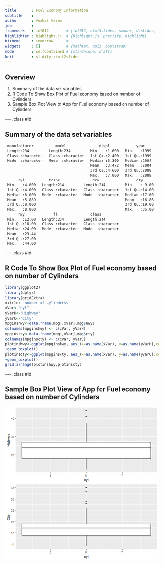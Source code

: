 ```yaml
---
title       : Fuel Economy Information
subtitle    : 
author      : Venkat Vasam
job         : 
framework   : io2012        # {io2012, html5slides, shower, dzslides, ...}
highlighter : highlight.js  # {highlight.js, prettify, highlight}
hitheme     : tomorrow      # 
widgets     : []            # {mathjax, quiz, bootstrap}
mode        : selfcontained # {standalone, draft}
knit        : slidify::knit2slides
---
```


## Overview

1. Summary of the data set variables
2. R Code To Show Box Plot of Fuel economy based on number of Cylinders
3. Sample Box Plot View of App for Fuel economy based on number of Cylinders

--- .class #id 

## Summary of the data set variables


```
 manufacturer          model               displ            year     
 Length:234         Length:234         Min.   :1.600   Min.   :1999  
 Class :character   Class :character   1st Qu.:2.400   1st Qu.:1999  
 Mode  :character   Mode  :character   Median :3.300   Median :2004  
                                       Mean   :3.472   Mean   :2004  
                                       3rd Qu.:4.600   3rd Qu.:2008  
                                       Max.   :7.000   Max.   :2008  
      cyl           trans               drv                 cty       
 Min.   :4.000   Length:234         Length:234         Min.   : 9.00  
 1st Qu.:4.000   Class :character   Class :character   1st Qu.:14.00  
 Median :6.000   Mode  :character   Mode  :character   Median :17.00  
 Mean   :5.889                                         Mean   :16.86  
 3rd Qu.:8.000                                         3rd Qu.:19.00  
 Max.   :8.000                                         Max.   :35.00  
      hwy             fl               class          
 Min.   :12.00   Length:234         Length:234        
 1st Qu.:18.00   Class :character   Class :character  
 Median :24.00   Mode  :character   Mode  :character  
 Mean   :23.44                                        
 3rd Qu.:27.00                                        
 Max.   :44.00                                        
```

--- .class #id 


##  R Code To Show Box Plot of Fuel economy based on number of Cylinders



```r
library(ggplot2)
library(dplyr)
library(gridExtra)
xTitle<-'Number of Cylinderss'
xVar<-"cyl"
yVarH<-"Highway"
yVarC<-"City"
mpginshwy<-data.frame(mpg[,xVar],mpg$hwy)
colnames(mpginshwy) <- c(xVar, yVarH)
mpginscty<-data.frame(mpg[,xVar],mpg$cty)
colnames(mpginscty) <- c(xVar, yVarC)
plotinshwy<-ggplot(mpginshwy, aes_(x=as.name(xVar), y=as.name(yVarH),color=as.name(yVarH) ))
+geom_boxplot()
plotinscty<-ggplot(mpginscty, aes_(x=as.name(xVar), y=as.name(yVarC),color=as.name(yVarC) ))
+geom_boxplot()
grid.arrange(plotinshwy,plotinscty)
```

--- .class #id 

## Sample Box Plot View of App for Fuel economy based on number of Cylinders

![plot of chunk unnamed-chunk-3](assets/fig/unnamed-chunk-3-1.png)
